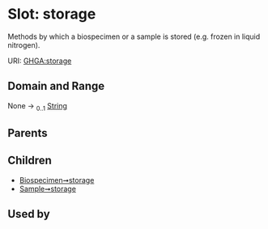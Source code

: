 
# Slot: storage


Methods by which a biospecimen or a sample is stored (e.g. frozen in liquid nitrogen).

URI: [GHGA:storage](https://w3id.org/GHGA/storage)


## Domain and Range

None &#8594;  <sub>0..1</sub> [String](types/String.md)

## Parents


## Children

 *  [Biospecimen➞storage](Biospecimen_storage.md)
 *  [Sample➞storage](Sample_storage.md)

## Used by

